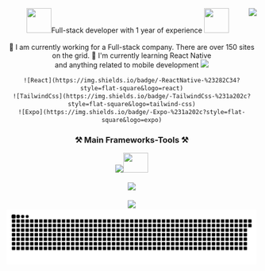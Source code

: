 <img align="right" src="https://visitor-badge.laobi.icu/badge?page_id=Sicilianii.Sicilianii" />

<div align="center">
<img width="50" height="50" src="https://usagif.com/wp-content/uploads/2021/4fh5wi/pepefrg-4.gif" />Full-stack developer with 1 year of experience <img width="50" height="50" src="https://usagif.com/wp-content/uploads/2021/4fh5wi/pepefrg-4.gif" /> 
</div>
<br>
<div align="center">
    👾 I am currently working for a Full-stack company. There are over 150 sites on the grid. 
    📱 I'm currently learning React Native <br>
    and anything related to mobile development 
    <img width="50" src="https://img.shields.io/badge/-React-%23282C34?style=flat-square&logo=react" />
    
    ![React](https://img.shields.io/badge/-ReactNative-%23282C34?style=flat-square&logo=react)
    ![TailwindCss](https://img.shields.io/badge/-TailwindCss-%231a202c?style=flat-square&logo=tailwind-css)
    ![Expo](https://img.shields.io/badge/-Expo-%231a202c?style=flat-square&logo=expo)
</div>

<h3 align="center">⚒ Main Frameworks-Tools ⚒ </h3>
<div align="center">
    <img src="https://skillicons.dev/icons?i=ts,react,redux,graphql,materialui,tailwind,nodejs,express,php,mysql,sqlite" /><img width="50" height="40" src="https://seeklogo.com/images/E/expo-go-app-logo-BBBE394CB8-seeklogo.com.png" />
</div>
<br/>
<div align="center">
    <img src="https://skillicons.dev/icons?i=bootstrap,css,figma,git,github,html,ai,js,jquery,nextjs,sass,windicss,wordpress" />
</div>
<br/>


<div align="center">
  <img src="https://readme-typing-svg.herokuapp.com/?font=Righteous&size=18&center=true&vCenter=true&width=200&height=50&duration=7000&lines=+🚬+My+Contributions+🚬;" /><br/>
  <img alt="snake eating my contributions" src="https://raw.githubusercontent.com/Sicilianii/Sicilianii/output/github-contribution-grid-snake-dark.svg" />
  
  
  <br/><br/><br/>
</div>




